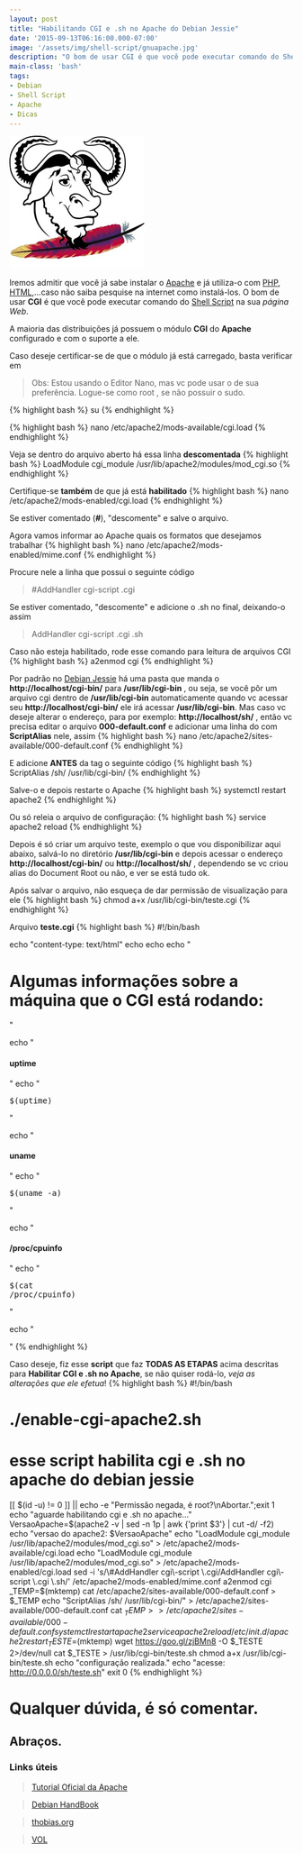 ```yaml
---
layout: post
title: "Habilitando CGI e .sh no Apache do Debian Jessie"
date: '2015-09-13T06:16:00.000-07:00'
image: '/assets/img/shell-script/gnuapache.jpg'
description: "O bom de usar CGI é que você pode executar comando do Shell Script na sua página Web."
main-class: 'bash'
tags:
- Debian
- Shell Script
- Apache
- Dicas
---
```


![Blog Linux](/assets/img/shell-script/gnuapache.jpg "Blog Linux")

Iremos admitir que você já sabe instalar o [Apache](http://apache.org/) e já utiliza-o com [PHP](http://php.net/), [HTML](https://www.w3.org/),...caso não saiba pesquise na internet como instalá-los. O bom de usar __CGI__ é que você pode executar comando do [Shell Script](https://cse.google.com.br/cse/publicurl?cx=004473188612396442360:qs2ekmnkweq&q=shell-script) na sua *página Web*.

A maioria das distribuições já possuem o módulo __CGI__ do __Apache__ configurado e com o suporte a ele.

Caso deseje certificar-se de que o módulo já está carregado, basta verificar em
> Obs: Estou usando o Editor Nano, mas vc pode usar o de sua preferência.
Logue-se como root , se não possuir o sudo.

{% highlight bash %}
su
{% endhighlight %}

{% highlight bash %}
nano /etc/apache2/mods-available/cgi.load
{% endhighlight %}

Veja se dentro do arquivo aberto há essa linha __descomentada__
{% highlight bash %}
LoadModule cgi_module /usr/lib/apache2/modules/mod_cgi.so
{% endhighlight %}

Certifique-se __também__ de que já está __habilitado__
{% highlight bash %}
nano /etc/apache2/mods-enabled/cgi.load
{% endhighlight %}

Se estiver comentado (__#__), "descomente" e salve o arquivo.

Agora vamos informar ao Apache quais os formatos que desejamos trabalhar
{% highlight bash %}
nano /etc/apache2/mods-enabled/mime.conf
{% endhighlight %}

Procure nele a linha que possui o seguinte código
> #AddHandler cgi-script .cgi

Se estiver comentado, "descomente" e adicione o .sh no final, deixando-o assim

> AddHandler cgi-script .cgi .sh

Caso não esteja habilitado, rode esse comando para leitura de arquivos CGI
{% highlight bash %}
a2enmod cgi
{% endhighlight %}

Por padrão no [Debian Jessie](https://cse.google.com.br/cse/publicurl?cx=004473188612396442360:qs2ekmnkweq&q=debian) há uma pasta que manda o __http://localhost/cgi-bin/__ para __/usr/lib/cgi-bin__ , ou seja, se você pôr um arquivo cgi dentro de __/usr/lib/cgi-bin__ automaticamente quando vc acessar seu __http://localhost/cgi-bin/__ ele irá acessar __/usr/lib/cgi-bin__. Mas caso vc deseje alterar o endereço, para por exemplo: __http://localhost/sh/__ , então vc precisa editar o arquivo __000-default.conf__ e adicionar uma linha do com __ScriptAlias__ nele, assim
{% highlight bash %}
nano /etc/apache2/sites-available/000-default.conf
{% endhighlight %}

E adicione __ANTES__ da tag o seguinte código
{% highlight bash %}
ScriptAlias /sh/ /usr/lib/cgi-bin/
{% endhighlight %}

Salve-o e depois restarte o Apache
{% highlight bash %}
systemctl restart apache2
{% endhighlight %}

Ou só releia o arquivo de configuração:
{% highlight bash %}
service apache2 reload
{% endhighlight %}

Depois é só criar um arquivo teste, exemplo o que vou disponibilizar aqui abaixo, salvá-lo no diretório __/usr/lib/cgi-bin__ e depois acessar o endereço __http://localhost/cgi-bin/__ ou __http://localhost/sh/__ , dependendo se vc criou alias do Document Root ou não, e ver se está tudo ok.

Após salvar o arquivo, não esqueça de dar permissão de visualização para ele
{% highlight bash %}
chmod a+x /usr/lib/cgi-bin/teste.cgi
{% endhighlight %}

Arquivo __teste.cgi__
{% highlight bash %}
#!/bin/bash
  
echo "content-type: text/html"
echo
echo
echo "
  <html> <head> <meta charset='utf-8' /> <title> CGI script </title> </head>
  <body>
  <h1>Algumas informações sobre a máquina que o CGI está rodando:</h1>
  "
  
echo "<h4>uptime</h4>"
echo "<pre>$(uptime)</pre>"
  
echo "<h4>uname</h4>"
echo "<pre>$(uname -a)</pre>"
  
echo "<h4>/proc/cpuinfo</h4>"
echo "<pre>$(cat /proc/cpuinfo)</pre>"
  
echo "
  </body>
  </html>
  "
{% endhighlight %}

Caso deseje, fiz esse __script__ que faz __TODAS AS ETAPAS__ acima descritas para __Habilitar CGI e .sh no Apache__, se não quiser rodá-lo, *veja as alterações que ele efetua*!
{% highlight bash %}
#!/bin/bash
# ./enable-cgi-apache2.sh
# esse script habilita cgi e .sh no apache do debian jessie
[[ $(id -u) != 0 ]] || echo -e "Permissão negada, é root?\nAbortar.";exit 1
echo "aguarde habilitando cgi e .sh no apache..."
VersaoApache=$(apache2 -v | sed -n 1p | awk {'print $3'} | cut -d/ -f2)
echo "versao do apache2: $VersaoApache"
echo "LoadModule cgi_module /usr/lib/apache2/modules/mod_cgi.so" >  /etc/apache2/mods-available/cgi.load
echo "LoadModule cgi_module /usr/lib/apache2/modules/mod_cgi.so" > /etc/apache2/mods-enabled/cgi.load
sed -i 's/\#AddHandler cgi\-script \.cgi/AddHandler cgi\-script \.cgi \.sh/' /etc/apache2/mods-enabled/mime.conf
a2enmod cgi
_TEMP=$(mktemp)
cat /etc/apache2/sites-available/000-default.conf > $_TEMP
echo "ScriptAlias /sh/ /usr/lib/cgi-bin/" > /etc/apache2/sites-available/000-default.conf
cat $_TEMP >> /etc/apache2/sites-available/000-default.conf
systemctl restart apache2
service apache2 reload
/etc/init.d/apache2 restart
_TESTE=$(mktemp)
wget https://goo.gl/zjBMn8 -O $_TESTE 2>/dev/null
cat $_TESTE > /usr/lib/cgi-bin/teste.sh
chmod a+x /usr/lib/cgi-bin/teste.sh
echo "configuração realizada."
echo "acesse: http://0.0.0.0/sh/teste.sh"
exit 0
{% endhighlight %}
 
# Qualquer dúvida, é só comentar.
## Abraços.
### Links úteis

> [Tutorial Oficial da Apache](http://httpd.apache.org/docs/current/howto/cgi.html)

> [Debian HandBook](https://debian-handbook.info/browse/pt-BR/stable/sect.http-web-server.html)

> [thobias.org](http://thobias.org/doc/cgi_shell.html)

> [VOL](http://www.vivaolinux.com.br/dica/Habilitar-CgiShell-no-Apache2)



